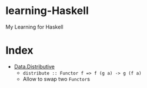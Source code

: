 # learning-Haskell
My Learning for Haskell


# Index

- [Data.Distributive](https://github.com/aiya000/learning-Haskell/master/blob/Data/Distributive/Main.hs)
    - `distribute :: Functor f => f (g a) -> g (f a)`
    - Allow to swap two `Functor`s
